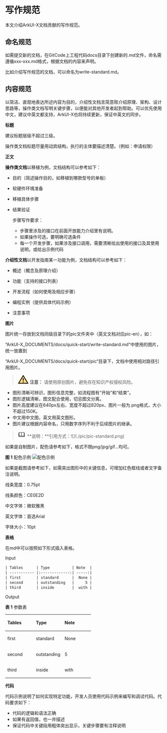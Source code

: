 # 写作规范

本文介绍ArkUI-X文档贡献的写作规范。

## 命名规范

如需提交新的文档，在GitCode上工程代码docs目录下创建新的.md文件，命名需遵循xxx-xxx.md格式，根据文档的内容来声明。

比如介绍写作规范的文档，可以命名为write-standard.md。

## 内容规范

以简洁、直观地表达所述内容为目的，介绍性文档言简意赅介绍原理、架构、设计思路等，操作类文档写明关键步骤，以便能对其他开发者起到帮助。可以优先使用中文，建议中英文都支持，ArkUI-X也将持续更新，保证中英文的同步。

**标题**

建议标题层级不超过三级。

操作类文档标题尽量用动宾结构，执行的主体要描述清楚。（例如：申请权限）

**正文**

**操作类文档**以移植为例，文档结构可以参考如下：

-   目的（简述操作目的，如移植到哪款型号的单板）

-   软硬件环境准备

-   移植具体步骤

-   结果验证

    步骤写作要求：

    -   步骤里涉及的接口在前面开放能力介绍里有说明。
    -   如果操作可选，要明确可选条件
    -   每一个开发步骤，如果涉及接口调用，需要清晰给出使用的接口及其使用说明，或给出示例代码


**介绍性文档**以开发指南某一功能为例，文档结构可以参考如下：

-   概述（概念及原理介绍）

-   功能（支持的接口列表）

-   开发流程（如何使用及相应步骤）

-   编程实例（提供具体代码示例）

-   注意事项


**图片**

图片统一存放到文档同级目录下的pic文件夹中（英文文档对应pic-en），如：

“ArkUI-X\_DOCUMENTS/docs/quick-start/write-standard.md“中使用的图片，统一放置到

“ArkUI-X\_DOCUMENTS/docs/quick-start/pic“目录下，文档中使用相对路径引用图片。

>![](public_sys-resources/icon-caution.gif) **注意：** 请使用原创图片，避免存在知识产权侵权风险。

-   图形清晰可辨识，图形信息完整，如流程图有“开始”和“结束”。
-   图形逻辑清晰，图文配合使用，切忌图文分离。
-   图片高度建议在640px左右、宽度不超过820px、图片一般为.png格式，大小不超过150K。
-   中文用中文图，英文用英文图形。
-   图片建议根据内容命名，只用数字序列不利于后续图片的继承。

>![](public_sys-resources/icon-note.gif) **说明：**引用方式：!\[\]\(./pic/pic-standard.png\)

如果是自制图片，配色请参考如下，格式不限png/jpg/gif...均可。

**图 1**  配色示例
![](figures/配色示例.png "配色示例")

如果是截图请参考如下，如需突出图形中的关键信息，可增加红色框线或者文字备注说明。

线条宽度：0.75pt

线条颜色：CE0E2D

中文字体：微软雅黑

英文字体：首选Arial

字体大小：10pt

**表格**

在md中可以按照如下形式插入表格。

Input

```
| Tables      | Type          | Note  |
| ----------- |:-------------:| -----:|
| first       | standard      |  None |
| second      | outstanding   |     5 |
| third       | inside        |  with |
```

Output

**表 1**  参数表

<table><thead align="left"><tr id="row1393134183014"><th class="cellrowborder" valign="top" width="33.33333333333333%" id="mcps1.2.4.1.1"><p id="p1539314418307"><a name="p1539314418307"></a><a name="p1539314418307"></a>Tables</p>
</th>
<th class="cellrowborder" valign="top" width="33.33333333333333%" id="mcps1.2.4.1.2"><p id="p1339324120303"><a name="p1339324120303"></a><a name="p1339324120303"></a>Type</p>
</th>
<th class="cellrowborder" valign="top" width="33.33333333333333%" id="mcps1.2.4.1.3"><p id="p13932041133012"><a name="p13932041133012"></a><a name="p13932041133012"></a>Note</p>
</th>
</tr>
</thead>
<tbody><tr id="row1839304110309"><td class="cellrowborder" valign="top" width="33.33333333333333%" headers="mcps1.2.4.1.1 "><p id="p4393174143014"><a name="p4393174143014"></a><a name="p4393174143014"></a>first</p>
</td>
<td class="cellrowborder" valign="top" width="33.33333333333333%" headers="mcps1.2.4.1.2 "><p id="p6393141133013"><a name="p6393141133013"></a><a name="p6393141133013"></a>standard</p>
</td>
<td class="cellrowborder" valign="top" width="33.33333333333333%" headers="mcps1.2.4.1.3 "><p id="p17393184112307"><a name="p17393184112307"></a><a name="p17393184112307"></a>None</p>
</td>
</tr>
<tr id="row1039318412306"><td class="cellrowborder" valign="top" width="33.33333333333333%" headers="mcps1.2.4.1.1 "><p id="p113941541103012"><a name="p113941541103012"></a><a name="p113941541103012"></a>second</p>
</td>
<td class="cellrowborder" valign="top" width="33.33333333333333%" headers="mcps1.2.4.1.2 "><p id="p83941841153016"><a name="p83941841153016"></a><a name="p83941841153016"></a>outstanding</p>
</td>
<td class="cellrowborder" valign="top" width="33.33333333333333%" headers="mcps1.2.4.1.3 "><p id="p1539404114305"><a name="p1539404114305"></a><a name="p1539404114305"></a>5</p>
</td>
</tr>
<tr id="row6547101813118"><td class="cellrowborder" valign="top" width="33.33333333333333%" headers="mcps1.2.4.1.1 "><p id="p35483184313"><a name="p35483184313"></a><a name="p35483184313"></a>third</p>
</td>
<td class="cellrowborder" valign="top" width="33.33333333333333%" headers="mcps1.2.4.1.2 "><p id="p1554821817318"><a name="p1554821817318"></a><a name="p1554821817318"></a>inside</p>
</td>
<td class="cellrowborder" valign="top" width="33.33333333333333%" headers="mcps1.2.4.1.3 "><p id="p15548201819310"><a name="p15548201819310"></a><a name="p15548201819310"></a>with</p>
</td>
</tr>
</tbody>
</table>

**代码**

代码示例说明了如何实现特定功能，开发人员使用代码示例来编写和调试代码。代码要求如下：

-   代码的逻辑和语法正确
-   如果有返回值，也一并描述
-   保证代码中关键段用粗体突出显示，关键步骤要有注释说明

